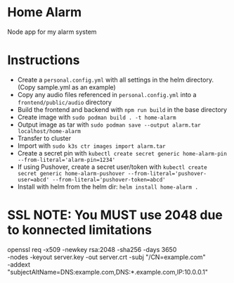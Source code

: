 # Home Alarm
Node app for my alarm system

# Instructions

- Create a `personal.config.yml` with all settings in the helm directory. (Copy sample.yml as an example)
- Copy any audio files referenced in `personal.config.yml` into a `frontend/public/audio` directory
- Build the frontend and backend with `npm run build` in the base directory
- Create image with `sudo podman build . -t home-alarm`
- Output image as tar with `sudo podman save --output alarm.tar localhost/home-alarm`
- Transfer to cluster
- Import with `sudo k3s ctr images import alarm.tar`
- Create a secret pin with `kubectl create secret generic home-alarm-pin --from-literal='alarm-pin=1234'`
- If using Pushover, create a secret user/token with `kubectl create secret generic home-alarm-pushover --from-literal='pushover-user=abcd' --from-literal='pushover-token=abcd'`
- Install with helm from the helm dir: `helm install home-alarm .` 

# SSL NOTE: You MUST use 2048 due to konnected limitations
openssl req -x509 -newkey rsa:2048 -sha256 -days 3650 \
  -nodes -keyout server.key -out server.crt -subj "/CN=example.com" \
  -addext "subjectAltName=DNS:example.com,DNS:*.example.com,IP:10.0.0.1"